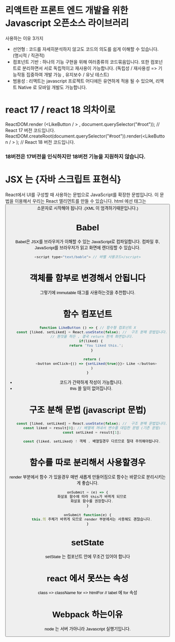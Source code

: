 # 리액트란 프론트 엔드 개발을 위한 Javascript 오픈소스 라이브러리

사용하는 이유 3가지

- 선언형 : 코드를 자세히분석하지 않고도 코드의 의도를 쉽게 이해할 수 있습니다. (명시적 / 직관적)
- 컴포넌트 기반 : 하나의 기능 구현을 위해 여러종류의 코드묶음입니다.
  또한 컴포넌트로 분리하면서 서로 독립적이고 재사용이 가능합니다.
  (독립성 / 재사용성 => 기능작동 집중하여 개발 가능 , 유지보수 / 유닛 테스트)
- 범용성 : 리액트는 javascript 프로젝트 어디에든 유연하게 적용 될 수 있으며, 리액트 Native 로 모바일 개발도 가능합니다.

# react 17 / react 18 의차이로

ReactDOM.render (<LikeButton / > , document.querySelector("#root")); // React 17 버전 코드입니다.
ReactDOM.createRoot(document.querySelector("#root")).render(<LikeButton / > ); // React 18 버전 코드입니다.

### 18버전은 17버전을 인식하지만 18버전 기능을 지원하지 않습니다.

# JSX 는 {자바 스크립트 표현식}

React에서 UI를 구성할 때 사용하는 문법으로 JavaScript를 확장한 문법입니다. 이 문법을 이용해서 우리는 React 엘리먼트를 만들 수 있습니다.
html 에선 태그는 <button> 소문자로 시작해야 됩니다 .(XML 이 엄격하기때문입니다.)

# Babel

Babel은 JSX를 브라우저가 이해할 수 있는 JavaScript로 컴파일합니다. 컴파일 후, JavaScript를 브라우저가 읽고 화면에 렌더링할 수 있습니다.

```javascript
<script type="text/bable"> // 바벨 사용코드</script>
```

# 객체를 함부로 변경해서 안됩니다

그렇기에 immutable 태그를 사용하는것을 추천합니다.

# 함수 컴포넌트

```javascript
function LikeButton () => { // 함수형 컴포넌트 X
    const [liked, setLiked] = React.useState(false); //  구조 분해 문법입니다.
    // 뭔짓을 하든 , 결국 return 한게 화면입니다.
   if(liked) {
        return 'You liked this.';
    }

    return (
        <button onClick={() => {setLiked(true)}}> Like </button>
    )
}
```

- 코드가 간략하게 작성이 가능합니다.
- this 쓸 일이 없어집니다.

# 구조 분해 문법 (javascript 문법)

```javascript
    const [liked, setLiked] = React.useState(false); //  구조 분해 문법입니다.
    const liked = result[0]; // 배열에 꺼내서 변수를 대입한 문법 (기존 문법)
    const setLiked = result[1];

    const {liked, setLiked} ! 객체 , 배열일경우 다르므로 절대 주의해야됩니다.
```

# 함수를 따로 분리해서 사용할경우

render 부분에서 함수 가 있을경우
매번 새롭게 만들어짐으로 함수는 바깥으로 분리시키는게 좋습니다.

```javascript
onSubmit = (e) => {
    화살표 함수에 따라 this가 바뀌게 되므로
    화살표 함수를 권장합니다.
}

onSubmit function(e) {
    this.의 주체가 바뀌게 되므로 render 부분에서는 사용해도 괜찮습니다.
}
```

# setState

setState 는 컴포넌트 안에 무조건 있어야 합니다

# react 에서 못쓰는 속성
class => className
for => htmlFor // label 에 for 속성

# Webpack 하는이유
node 는 서버 가아니라 Javascript 실행기입니다.